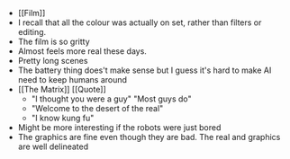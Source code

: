 - [[Film]]
- I recall that all the colour was actually on set, rather than filters or editing.
- The film is so gritty
- Almost feels more real these days.
- Pretty long scenes
- The battery thing does't make sense but I guess it's hard to make AI need to keep humans around
- [[The Matrix]] [[Quote]]
	- "I thought you were a guy" "Most guys do"
	- "Welcome to the desert of the real"
	- "I know kung fu"
- Might be more interesting if the robots were just bored
- The graphics are fine even though they are bad. The real and graphics are well delineated
